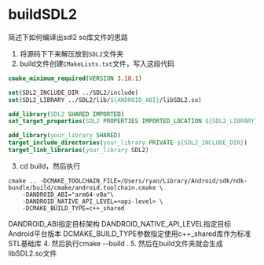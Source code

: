 # buildSDL2

简述下如何编译出sdl2 so库文件的思路
1. 将源码下下来解压放到`SDL2`文件夹
2. build文件创建`CMakeLists.txt`文件，写入这段代码
```CMake
cmake_minimum_required(VERSION 3.18.1)

set(SDL2_INCLUDE_DIR ../SDL2/include)
set(SDL2_LIBRARY ../SDL2/lib/${ANDROID_ABI}/libSDL2.so)

add_library(SDL2 SHARED IMPORTED)
set_target_properties(SDL2 PROPERTIES IMPORTED_LOCATION ${SDL2_LIBRARY})

add_library(your_library SHARED)
target_include_directories(your_library PRIVATE ${SDL2_INCLUDE_DIR})
target_link_libraries(your_library SDL2)
```
3. cd build，然后执行
```
cmake .. -DCMAKE_TOOLCHAIN_FILE=/Users/ryan/Library/Android/sdk/ndk-bundle/build/cmake/android.toolchain.cmake \
    -DANDROID_ABI="arm64-v8a"\
    -DANDROID_NATIVE_API_LEVEL=<api-level> \
    -DCMAKE_BUILD_TYPE=c++_shared
```
DANDROID_ABI指定目标架构
DANDROID_NATIVE_API_LEVEL指定目标Android平台版本
DCMAKE_BUILD_TYPE参数指定使用c++_shared库作为标准STL基础库
4. 然后执行cmake --build .
5. 然后在build文件夹就会生成libSDL2.so文件